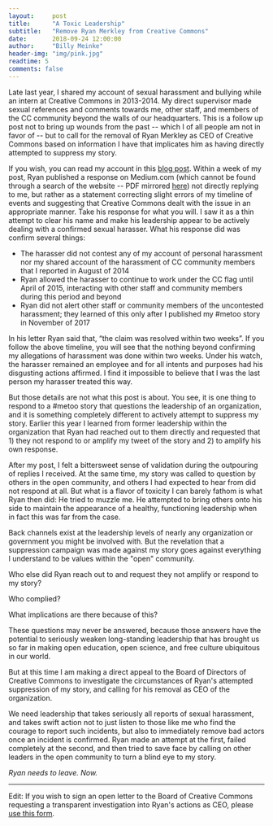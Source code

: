 ```yaml
---
layout:     post
title:      "A Toxic Leadership"
subtitle:   "Remove Ryan Merkley from Creative Commons"
date:       2018-09-24 12:00:00
author:     "Billy Meinke"
header-img: "img/pink.jpg"
readtime: 5
comments: false
---
```


Late last year, I shared my account of sexual harassment and bullying while an intern at Creative Commons in 2013-2014. My direct supervisor made sexual references and comments towards me, other staff, and members of the CC community beyond the walls of our headquarters. This is a follow up post not to bring up wounds from the past -- which I of all people am not in favor of -- but to call for the removal of Ryan Merkley as CEO of Creative Commons based on information I have that implicates him as having directly attempted to suppress my story.

If you wish, you can read my account in this [blog post](http://billymeinke.com/2017/11/20/17-my-open-story-part-3/). Within a week of my post, Ryan published a response on Medium.com (which cannot be found through a search of the website -- PDF mirrored [here](https://drive.google.com/open?id=1QCGtXHHhUhpfPxGuY0RRSXtERGCd_7PE)) not directly replying to me, but rather as a statement correcting slight errors of my timeline of events and suggesting that Creative Commons dealt with the issue in an appropriate manner. Take his response for what you will. I saw it as a thin attempt to clear his name and make his leadership appear to be actively dealing with a confirmed sexual harasser. What his response did was confirm several things:

 * The harasser did not contest any of my account of personal harassment nor my shared account of the harassment of CC community members that I reported in August of 2014
 * Ryan allowed the harasser to continue to work under the CC flag until April of 2015, interacting with other staff and community members during this period and beyond
 * Ryan did not alert other staff or community members of the uncontested harassment; they learned of this only after I published my #metoo story in November of 2017

In his letter Ryan said that, “the claim was resolved within two weeks”. If you follow the above timeline, you will see that the nothing beyond confirming my allegations of harassment was done within two weeks. Under his watch, the harasser remained an employee and for all intents and purposes had his disgusting actions affirmed. I find it impossible to believe that I was the last person my harasser treated this way.

But those details are not what this post is about. You see, it is one thing to respond to a #metoo story that questions the leadership of an organization, and it is something completely different to actively attempt to suppress my story. Earlier this year I learned from former leadership within the organization that Ryan had reached out to them directly and requested that 1) they not respond to or amplify my tweet of the story and 2) to amplify his own response.

After my post, I felt a bittersweet sense of validation during the outpouring of replies I received. At the same time, my story was called to question by others in the open community, and others I had expected to hear from did not respond at all. But what is a flavor of toxicity I can barely fathom is what Ryan then did: He tried to muzzle me. He attempted to bring others onto his side to maintain the appearance of a healthy, functioning leadership when in fact this was far from the case.

Back channels exist at the leadership levels of nearly any organization or government you might be involved with. But the revelation that a suppression campaign was made against my story goes against everything I understand to be values within the "open" community.

Who else did Ryan reach out to and request they not amplify or respond to my story?

Who complied?

What implications are there because of this?

These questions may never be answered, because those answers have the potential to seriously weaken long-standing leadership that has brought us so far in making open education, open science, and free culture ubiquitous in our world.

But at this time I am making a direct appeal to the Board of Directors of Creative Commons to investigate the circumstances of Ryan's attempted suppression of my story, and calling for his removal as CEO of the organization.

We need leadership that takes seriously all reports of sexual harassment, and takes swift action not to just listen to those like me who find the courage to report such incidents, but also to immediately remove bad actors once an incident is confirmed. Ryan made an attempt at the first, failed completely at the second, and then tried to save face by calling on other leaders in the open community to turn a blind eye to my story.

*Ryan needs to leave. Now.*

---

Edit: If you wish to sign an open letter to the Board of Creative Commons requesting a transparent investigation into Ryan's actions as CEO, please [use this form](https://goo.gl/forms/Rpl5qynMJ5uAp3pN2).
